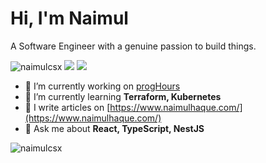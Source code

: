# Hi, I'm Naimul
A Software Engineer with a genuine passion to build things.

<p align="left"> <img src="https://komarev.com/ghpvc/?username=naimulcsx&label=Profile%20views&color=brightgreen&style=flat" alt="naimulcsx" />  <a href="https://github.com/naimulcsx"><img src="https://img.shields.io/github/followers/naimulcsx?style=social" /></a> <a href="https://twitter.com/@naimulcsx"><img src="https://img.shields.io/twitter/follow/naimulcsx?style=social" /> </a> </p>

- 🔭 I’m currently working on [progHours](https://github.com/naimulcsx/progHours)
- 🌱 I’m currently learning **Terraform, Kubernetes**
- 📝 I write articles on [https://www.naimulhaque.com/](https://www.naimulhaque.com/)
- 💬 Ask me about **React, TypeScript, NestJS**


<p><img align="center" src="https://streak-stats.demolab.com/?user=naimulcsx&card_width=500" alt="naimulcsx" /></p>
